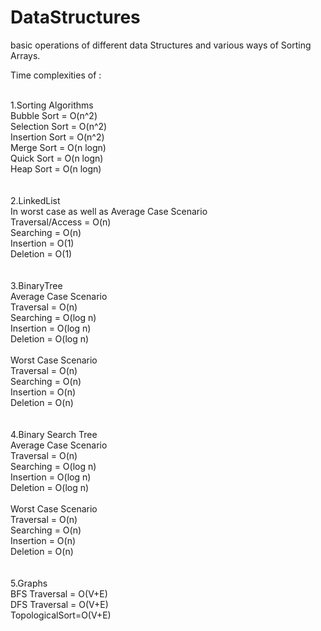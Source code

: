 # DataStructures

basic operations of different data Structures and various ways of Sorting Arrays.

Time complexities of :

<br/>
1.Sorting Algorithms 
<br />
Bubble Sort     = O(n^2)<br />
Selection Sort  = O(n^2)<br />
Insertion Sort  = O(n^2)<br />
Merge Sort      = O(n logn)<br />
Quick Sort      = O(n logn)<br />
Heap Sort       = O(n logn)<br />
<br />
<br />
2.LinkedList
<br />
In worst case as well as Average Case Scenario
<br />
Traversal/Access = O(n)<br />
Searching = O(n)<br />
Insertion = O(1)<br />
Deletion = O(1)<br />
<br />
<br />
3.BinaryTree
<br />
Average Case Scenario
<br />
Traversal = O(n)<br />
Searching = O(log n)<br />
Insertion = O(log n)<br />
Deletion = O(log n)<br />
<br />
Worst Case Scenario
<br />
Traversal = O(n)<br />
Searching = O(n)<br />
Insertion = O(n)<br />
Deletion = O(n)<br />
<br />
<br />
4.Binary Search Tree
<br />
Average Case Scenario
<br />
Traversal = O(n)<br />
Searching = O(log n)<br />
Insertion = O(log n)<br />
Deletion = O(log n)<br />
<br />
Worst Case Scenario
<br />
Traversal = O(n)<br />
Searching = O(n)<br />
Insertion = O(n)<br />
Deletion = O(n)<br />
<br />
<br />
5.Graphs
<br />
BFS Traversal = O(V+E) <br />
DFS Traversal = O(V+E) <br />
TopologicalSort=O(V+E) <br />
